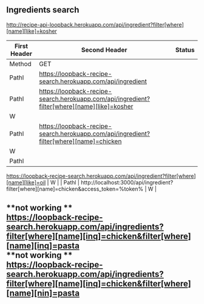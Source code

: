 
## Ingredients search


http://recipe-api-loopback.herokuapp.com/api/ingredient?filter[where][name][like]=kosher

| First Header  | Second Header | Status |
| ------------- | ------------- |------------- |
| Method  | GET  | |
| Pathl  | https://loopback-recipe-search.herokuapp.com/api/ingredient  | |
| Pathl  | https://loopback-recipe-search.herokuapp.com/api/ingredient?filter[where][name][like]=kosher
  | W |
| Pathl  | https://loopback-recipe-search.herokuapp.com/api/ingredient?filter[where][name]=chicken
  |  W |
| Pathl  |
https://loopback-recipe-search.herokuapp.com/api/ingredient?filter[where][name][like]=oil
  | W |
| Pathl  | http://localhost:3000/api/ingredient?filter[where][name]=chicken&access_token=%token%  | W |

**not working **   
https://loopback-recipe-search.herokuapp.com/api/ingredients?filter[where][name][inq]=chicken&filter[where][name][inq]=pasta  
**not working **    
https://loopback-recipe-search.herokuapp.com/api/ingredients?filter[where][name][inq]=chicken&filter[where][name][nin]=pasta  
---
